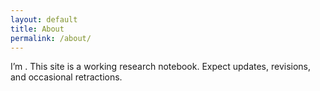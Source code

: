 ```yaml
---
layout: default
title: About
permalink: /about/
---
```

I’m <your name>. This site is a working research notebook. Expect updates, revisions, and occasional retractions.
